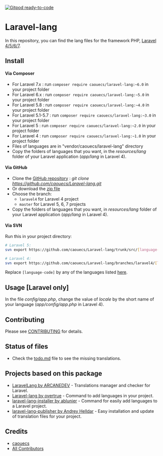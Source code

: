 [![Gitpod ready-to-code](https://img.shields.io/badge/Gitpod-ready--to--code-blue?logo=gitpod)](https://gitpod.io/#https://github.com/caouecs/Laravel-lang)

# Laravel-lang

In this repository, you can find the lang files for the framework PHP, [Laravel 4/5/6/7](https://laravel.com).

## Install

#### Via Composer
* For Laravel 7.x : run `composer require caouecs/laravel-lang:~6.0` in your project folder
* For Laravel 6.x : run `composer require caouecs/laravel-lang:~5.0` in your project folder
* For Laravel 5.8 : run `composer require caouecs/laravel-lang:~4.0` in your project folder
* For Laravel 5.1-5.7 : run `composer require caouecs/laravel-lang:~3.0` in your project folder
* For Laravel 5 : run `composer require caouecs/laravel-lang:~2.0` in your project folder
* For Laravel 4 : run `composer require caouecs/laravel-lang:~1.0` in your project folder
* Files of languages are in "vendor/caouecs/laravel-lang" directory
* Copy the folders of languages that you want, in the *resources/lang* folder of your Laravel application (*app/lang* in Laravel 4).

#### Via GitHub

* Clone the [GitHub repository](https://github.com/caouecs/laravel-lang/) : *git clone https://github.com/caouecs/Laravel-lang.git*
* Or download the [zip file](https://github.com/caouecs/laravel-lang/archive/master.zip)
* Choose the branch:
    * `laravel4` for Laravel 4 project
    * `master` for Laravel 5, 6, 7 projects
* Copy the folders of languages that you want, in *resources/lang* folder of your Laravel application (*app/lang* in Laravel 4).

#### Via SVN

Run this in your project directory:

```sh
# Laravel 5:
svn export https://github.com/caouecs/Laravel-lang/trunk/src/[language-code] resources/lang/[language-code]

# Laravel 4:
svn export https://github.com/caouecs/Laravel-lang/branches/laravel4/[language-code] app/lang/[language-code]
```

Replace `[language-code]` by any of the languages listed [here](src).

## Usage [Laravel only]

In the file *config/app.php*, change the value of *locale* by the short name of your language (*app/config/app.php* in Laravel 4).


## Contributing

Please see [CONTRIBUTING](CONTRIBUTING.md) for details.

## Status of files

* Check the [todo.md](todo.md) file to see the missing translations.

## Projects based on this package

* [LaravelLang by ARCANEDEV](https://github.com/ARCANEDEV/LaravelLang) - Translations manager and checker for Laravel.
* [Laravel-lang by overtrue](https://github.com/overtrue/laravel-lang) - Command to add languages in your project.
* [laravel-lang-installer by ablunier](https://github.com/ablunier/laravel-lang-installer) - Command for easily add languages to a Laravel project.
* [laravel-lang-publisher by Andrey Helldar](https://github.com/andrey-helldar/laravel-lang-publisher) - Easy installation and update of translation files for your project.

## Credits

- [caouecs](https://github.com/caouecs)
- [All Contributors](https://github.com/caouecs/Laravel-lang/graphs/contributors)
